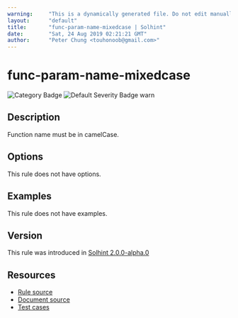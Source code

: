 ```yaml
---
warning:     "This is a dynamically generated file. Do not edit manually."
layout:      "default"
title:       "func-param-name-mixedcase | Solhint"
date:        "Sat, 24 Aug 2019 02:21:21 GMT"
author:      "Peter Chung <touhonoob@gmail.com>"
---
```


# func-param-name-mixedcase
![Category Badge](https://img.shields.io/badge/-Style%20Guide%20Rules-informational)
![Default Severity Badge warn](https://img.shields.io/badge/Default%20Severity-warn-yellow)

## Description
Function name must be in camelCase.

## Options
This rule does not have options.

## Examples
This rule does not have examples.

## Version
This rule was introduced in [Solhint 2.0.0-alpha.0](https://github.com/protofire/solhint/tree/v2.0.0-alpha.0)

## Resources
- [Rule source](https://github.com/protofire/solhint/tree/master/lib/rules/naming/func-param-name-mixedcase.js)
- [Document source](https://github.com/protofire/solhint/tree/master/docs/rules/naming/func-param-name-mixedcase.md)
- [Test cases](https://github.com/protofire/solhint/tree/master/test/rules/naming/func-param-name-mixedcase.js)
